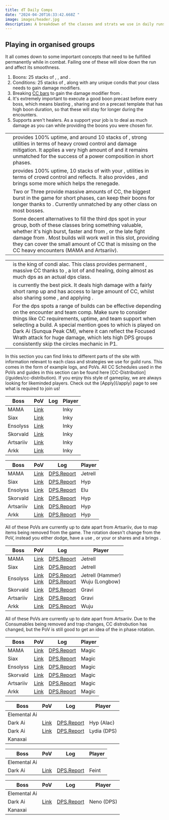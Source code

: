 ```yaml
---
title: dT Daily Comps
date: "2024-04-20T16:33:42.668Z "
image: images/header.jpg
description: A breakdown of the classes and strats we use in daily runs
---
```

 
## Playing in organised groups

It all comes down to some important concepts that need to be fulfilled permanently while in combat. Failing one of these will slow down the run and affect its smoothness.

1. Boons: 25 stacks of <Boon name="Might"/>, <Boon name="Fury"/>, <Boon name="Quickness"/> and <Boon name="Alacrity"/>.
2. Conditions: 25 stacks of <Condition name="vulnerability"/>, along with any unique condis that your class needs to gain damage modifiers.
3. Breaking [CC bars](guides/cc-distribution) to gain the damage modifier from <Effect name="Exposed"/>.
4. It's extremely important to execute a good boon precast before every boss, which means blasting <Boon name="Might"/>, sharing <Boon name="Quickness"/> and <Boon name="Alacrity"/> on a precast template that has high boon duration, so that these will stay for longer during the encounters.
5. Supports aren't healers. As a support your job is to deal as much damage as you can while providing the boons you were chosen for.

<Divider text="Compositions"/> 

<Card title="Shattered Observatory and Nightmare CM">

|                                                                                                                                                                                            |                                                                                                                                                                                                                                                                                                                                                                                                                                                                   |
| ------------------------------------------------------------------------------------------------------------------------------------------------------------------------------------------ | ----------------------------------------------------------------------------------------------------------------------------------------------------------------------------------------------------------------------------------------------------------------------------------------------------------------------------------------------------------------------------------------------------------------------------------------------------------------- |
| <Specialization name="Renegade" disableText/>                                                                                                                                              | <BuildLink build="Power Renegade" specialization="Renegade"/> provides 100% <Boon name="Alacrity"/> uptime, and around 10 stacks of <Boon name="Might"/>, strong utilities in terms of heavy crowd control and damage mitigation. It applies a very high amount of <Condition name="vulnerability"/> and it remains unmatched for the success of a power composition in short phases. <br/>                                                                       |
| <Specialization name="Scrapper" disableText/>                                                                                                                                              | <BuildLink build="Power Scrapper"  specialization="Scrapper"/> provides 100% <Boon name="Quickness"/> uptime, 10 stacks of <Boon name="Might"/> with your <Skill name="Blast Gyro"/> , utilities in terms of crowd control and reflects. It also provides <Skill name="Superspeed"/>, and brings some more <Condition name="vulnerability"/> which helps the renegade.<br/>                                                                                   |
| <Specialization name="Soulbeast" disableText/>                                                                                                                                             | Two or Three <BuildLink build="Power Soulbeast"  specialization="Soulbeast"/> provide massive amounts of CC, the biggest burst in the game for short phases, can keep their boons for longer thanks to <Trait name="Essence of Speed"/>. Currently unmatched by any other class on most bosses.                                                                                                                                                                         |
| <Specialization name="Weaver" disableText/><Specialization name="Dragonhunter" disableText/> | Some decent alternatives to fill the third dps spot in your group, both of these classes bring something valuable, whether it's high burst, faster <Condition name="vulnerability"/> and <Boon name="Aegis"/> from <BuildLink build="Power Dragonhunter"  specialization="Dragonhunter"/>, or the late fight damage from <BuildLink build="Power Weaver" specialization="Weaver"/>. Most builds will work well in this slot, providing they can cover the small amount of CC that is missing on the CC heavy encounters (MAMA and Artsariiv). |

</Card>
 
<Card title="Sunqua Peak CM and Silent Surf CM">

|                                                                                           |                                                                                                                                                                                                                                                                                                                                                    |
| ----------------------------------------------------------------------------------------- | -------------------------------------------------------------------------------------------------------------------------------------------------------------------------------------------------------------------------------------------------------------------------------------------------------------------------------------------------- |
| <Specialization name="Specter" disableText/>                                              | <BuildLink build="Condi Specter" specialization="Specter"/> is the king of condi alac. This class provides permanent <Boon name="Alacrity"/>, massive CC thanks to <Skill name="Basilisk Venom"/>, a lot of <Condition name="vulnerability"/> and healing, doing almost as much dps as an actual dps class. <br/> |
| <Specialization name="Harbinger" disableText/>       | <BuildLink build="Condi Harbinger"  specialization="Harbinger"/> is currently the best <Boon name="Quickness"/> pick. It deals high damage with a fairly short ramp up and has access to large amount of CC, whilst also sharing some <Boon name="Might"/>, and applying <Condition name="Vulnerability"/>.                                                         |
| <Specialization name="Harbinger" disableText/><Specialization name="Specter" disableText/><Specialization name="Holosmith" disableText/><Specialization name="Willbender" disableText/><Specialization name="Scrapper" disableText/>                                            | For the dps spots a range of builds can be effective depending on the encounter and team comp. Make sure to consider things like CC requirements, <Condition name="Vulnerability"/> uptime, and team support when selecting a build.  A special mention goes to <BuildLink build="Power Scrapper" specialization="Scrapper"/> which is played on Dark Ai (Sunqua Peak CM), where it can reflect the Focused Wrath attack for huge damage, which lets  high DPS groups consistently skip the circles mechanic in P1. |

</Card>

<Divider text="Useful Links"/>
In this section you can find links to different parts of the site with information relevant to each class and strategies we use for guild runs. This comes in the form of example logs, and PoVs. All CC Schedules used in the PoVs and guides in this section can be found here [CC-Distribution](/guides/cc-distribution). If you enjoy this style of gameplay, we are always looking for likeminded players. Check out the [Apply](/apply) page to see what is required to join us!

<Card title="Example 97+98 PoVs + Logs">

<Tabs>
<Tab specialization="Renegade">

| Boss      | PoV                                                        | Log | Player |
| --------- | ---------------------------------------------------------- | --- | ------ |
| MAMA      | [Link](https://www.youtube.com/watch?v=lAIxOQlt_jI&t=235s) |     | Inky   |
| Siax      | [Link](https://www.youtube.com/watch?v=lAIxOQlt_jI&t=290s) |     | Inky   |
| Ensolyss  | [Link](https://www.youtube.com/watch?v=lAIxOQlt_jI&t=333s) |     | Inky   |
| Skorvald  | [Link](https://www.youtube.com/watch?v=lAIxOQlt_jI&t=0s)   |     | Inky   |
| Artsariiv | [Link](https://www.youtube.com/watch?v=lAIxOQlt_jI&t=68s)  |     | Inky   |
| Arkk      | [Link](https://www.youtube.com/watch?v=lAIxOQlt_jI&t=133s) |     | Inky   |

</Tab>

<Tab specialization="Scrapper">

| Boss      | PoV                                        | Log                                                         | Player  |
| --------- | ------------------------------------------ | ----------------------------------------------------------- | ------- |
| MAMA      | [Link](https://youtu.be/xEHSN4uoyaM)       | [DPS.Report](https://dps.report/p2jZ-20230226-153044_mama)  | Jetrell |
| Siax      | [Link](https://youtu.be/cN_fLBIaAhA)       | [DPS.Report](https://dps.report/bYKc-20230226-154315_siax)  | Hyp     |
| Ensolyss  | [Link](https://youtu.be/kTTD3RrMIlI)       | [DPS.Report](https://dps.report/qwmP-20221215-182717_enso)  | Elu     |
| Skorvald  | [Link](https://youtu.be/l-BeKbgeL8s)       | [DPS.Report](https://dps.report/Lskf-20230217-222859_skor)  | Hyp     |
| Artsariiv | [Link](https://youtu.be/qhCSGO0cZ0o?t=139) | [DPS.Report](https://dps.report/3zj4-20221117-203459_arriv) | Hyp     |
| Arkk      | [Link](https://youtu.be/uaC9y-1G6Us)       | [DPS.Report](https://dps.report/Assu-20230221-212418_arkk)  | Hyp     |

</Tab>

<Tab specialization="Soulbeast">
<Information>
All of these PoVs are currently up to date apart from Artsariiv, due to map items being removed from the game. The rotation doesn't change from the PoV, instead you either dodge, have a <Specialization name="Dragonhunter"/> use <Skill name="Shield of Courage"/>, or your <Specialization name="Scrapper"/> or <Specialization name="Renegade"/> shares <Boon name="Stability"/> and a <Specialization name="Soulbeast"/> brings <Skill name="Stone Spirit"/>.
</Information>

| Boss      | PoV                                        | Log                                                         | Player  |
| --------- | ------------------------------------------ | ----------------------------------------------------------- | ------- |
| MAMA      | [Link](https://youtu.be/43Mte41xqS4?si=zvU3k15a9UHlCv2E)       | [DPS.Report](https://dps.report/nmt7-20240120-161225_mama)  | Jetrell     |
| Siax      | [Link](https://youtu.be/43Mte41xqS4?si=9zn7IhCxvyNsq98N&t=57)       | [DPS.Report](https://dps.report/EttO-20240112-214615_siax)  | Jetrell |
| Ensolyss  | [Link](https://youtu.be/43Mte41xqS4?si=ATun9mOe3BDjk4F6&t=90) <br/> [Link](https://www.youtube.com/watch?v=KnLTABI2kJo)     | [DPS.Report](https://dps.report/tv9N-20240120-162526_enso) <br/> [DPS.Report](https://dps.report/HJXn-20240201-192439_enso) | Jetrell (Hammer) <br/> Wuju (Longbow)     |
| Skorvald  | [Link](https://youtu.be/ZJl9dMpQ3Ns?si=5IIQU23GUoiFS9qC)       | [DPS.Report](https://dps.report/kmOJ-20240117-191920_skor)  | Gravi |
| Artsariiv | [Link](https://youtu.be/B8GTuFvKeD4?si=EKNjvZ_krpNAQGJb)       | [DPS.Report](https://dps.report/kjkL-20240117-195126_arriv) | Gravi |
| Arkk      | [Link](https://youtu.be/s3SsWQQILUM?si=0wwDsg8EG0HEbd2o) | [DPS.Report](https://dps.report/q4D8-20240114-223224_arkk)  | Wuju |

</Tab>
<Tab specialization="Dragonhunter">
<Information>
All of these PoVs are currently up to date apart from Artsariiv. Due to the Consumables being removed and trap changes, CC distrobution has changed, but the PoV is still good to get an idea of the in phase rotation.
</Information>

| Boss      | PoV                                        | Log                                                         | Player |
| --------- | ------------------------------------------ | ----------------------------------------------------------- | ------ |
| MAMA      | [Link](https://youtu.be/WYL-AKW5sXY?si=ePMLs7N1sLuZpYFw&t=20) | [DPS.Report](https://dps.report/nmt7-20240120-161225_mama)  | Magic  |
| Siax      | [Link](https://youtu.be/WYL-AKW5sXY?si=0f9Yt41MiLDOJ5eF&t=87) | [DPS.Report](https://dps.report/Jp88-20240113-000647_siax)  | Magic  |
| Ensolyss  | [Link](https://youtu.be/WYL-AKW5sXY?si=v1vxKVw95JeHrQAA&t=144) | [DPS.Report](https://dps.report/Qigu-20240113-001141_enso)  | Magic  |
| Skorvald  | [Link](https://youtu.be/WYL-AKW5sXY?si=9Z5qtszCMaS09Jy-&t=262)       | [DPS.Report](https://dps.report/6Luo-20240117-201926_skor)  | Magic  |
| Artsariiv | [Link](https://youtu.be/WYL-AKW5sXY?si=RAvlpiqmlBCNfGPn&t=345)  | [DPS.Report](https://dps.report/Xn34-20240124-200143_arriv) | Magic  |
| Arkk      | [Link](https://youtu.be/WYL-AKW5sXY?si=kULCQocWIxzidxJK&t=424) | [DPS.Report](https://dps.report/3rZ4-20240117-203308_arkk)  | Magic  |

</Tab>
</Tabs>

</Card>

<Card title="Example 99+100CM PoVs + Logs">

<Tabs>
<Tab specialization="Specter">

| Boss         | PoV                                  | Log                                                      | Player |
| ------------ | ------------------------------------ | -------------------------------------------------------- | ------ |
| Elemental Ai |                                      |                                                          |        |
| Dark Ai      | [Link](https://youtu.be/_3PUmCnd2Yw) | [DPS.Report](https://dps.report/NoFh-20220918-213603_ai) | Hyp (Alac)    |
| Dark Ai      | [Link](https://youtu.be/oUI8duydsV4) | [DPS.Report](https://dps.report/215X-20230825-205540_ai) | Lydia (DPS)    |
| Kanaxai |                                      |                                                          |        |


</Tab>

<Tab specialization="Scrapper">

| Boss         | PoV                                  | Log                                                      | Player |
| ------------ | ------------------------------------ | -------------------------------------------------------- | ------ |
| Elemental Ai |                                      |                                                          |        |
| Dark Ai      | [Link](https://youtu.be/VI3ZbbNrwzk) | [DPS.Report](https://dps.report/lwZE-20221206-215756_ai) | Feint  |

</Tab>
<Tab specialization="Harbinger">

| Boss         | PoV                                  | Log                                                      | Player |
| ------------ | ------------------------------------ | -------------------------------------------------------- | ------ |
| Elemental Ai |                                      |                                                          |        |
| Dark Ai      | [Link](https://youtu.be/24BkETxUT-Q?si=UniPjn6OI3NqnDnB) | [DPS.Report](https://dps.report/9oti-20240225-215732_ai) | Neno (DPS)    |
| Kanaxai |                                      |                                                          |        |

</Tab>
</Tabs>
</Card>

